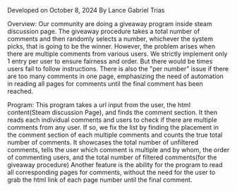 Developed on October 8, 2024
By Lance Gabriel Trias

Overview:
  Our community are doing a giveaway program inside steam discussion page.
  The giveaway procedure takes a total number of comments and then randomly selects a number, whichever the system picks, that is going to be the winner.
  However, the problem arises when there are multiple comments from various users. We strictly implement only 1 entry per user to ensure fairness and order. But there would be times users fail to follow instructions.
  There is also the "per number" issue if there are too many comments in one page, emphasizing the need of automation in reading all pages for comments until the final comment has been reached.

Program:
  This program takes a url input from the user, the html content(Steam discussion Page), and finds the comment section. It then reads each individual comments and users to check if there are multiple comments from any user.
  If so, we fix the list by finding the placement in the comment section of each multiple comments and counts the true total number of comments. 
  It showcases the total number of unfiltered comments, tells the user which comment is multiple and by whom, the order of commenting users, and the total number of filtered comments(for the giveaway procedure)
  Another feature is the ability for the program to read all corresponding pages for comments, without the need for the user to grab the html link of each page number until the final comment.

